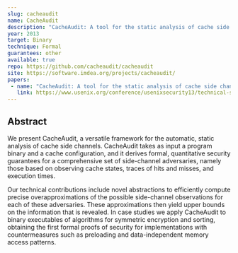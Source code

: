 ```yaml
---
slug: cacheaudit
name: CacheAudit
description: "CacheAudit: A tool for the static analysis of cache side channels"
year: 2013
target: Binary
technique: Formal
guarantees: other
available: true
repo: https://github.com/cacheaudit/cacheaudit
site: https://software.imdea.org/projects/cacheaudit/
papers:
 - name: "CacheAudit: A tool for the static analysis of cache side channels"
   link: https://www.usenix.org/conference/usenixsecurity13/technical-sessions/paper/doychev
---
```


## Abstract

We present CacheAudit, a versatile framework for the automatic, static analysis
of cache side channels. CacheAudit takes as input a program binary and a cache
configuration, and it derives formal, quantitative security guarantees for a
comprehensive set of side-channel adversaries, namely those based on observing
cache states, traces of hits and misses, and execution times.

Our technical contributions include novel abstractions to efficiently compute
precise overapproximations of the possible side-channel observations for each
of these adversaries. These approximations then yield upper bounds on the
information that is revealed. In case studies we apply CacheAudit to binary
executables of algorithms for symmetric encryption and sorting, obtaining the
first formal proofs of security for implementations with countermeasures such
as preloading and data-independent memory access patterns.
